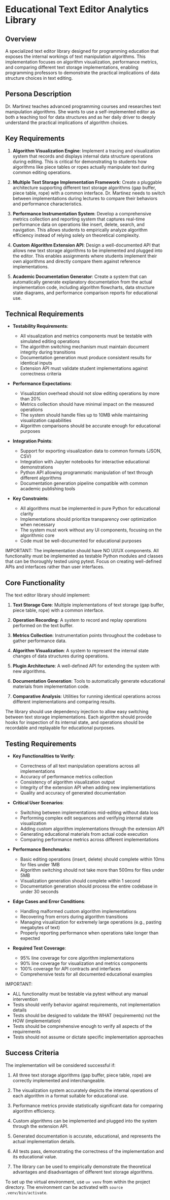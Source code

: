 # Educational Text Editor Analytics Library

## Overview
A specialized text editor library designed for programming education that exposes the internal workings of text manipulation algorithms. This implementation focuses on algorithm visualization, performance metrics, and comparing different text storage implementations, enabling programming professors to demonstrate the practical implications of data structure choices in text editing.

## Persona Description
Dr. Martinez teaches advanced programming courses and researches text manipulation algorithms. She wants to use a self-implemented editor as both a teaching tool for data structures and as her daily driver to deeply understand the practical implications of algorithm choices.

## Key Requirements
1. **Algorithm Visualization Engine**: Implement a tracing and visualization system that records and displays internal data structure operations during editing. This is critical for demonstrating to students how algorithms like piece tables or ropes actually manipulate text during common editing operations.

2. **Multiple Text Storage Implementation Framework**: Create a pluggable architecture supporting different text storage algorithms (gap buffer, piece table, rope) with a common interface. Dr. Martinez needs to switch between implementations during lectures to compare their behaviors and performance characteristics.

3. **Performance Instrumentation System**: Develop a comprehensive metrics collection and reporting system that captures real-time performance data on operations like insert, delete, search, and navigation. This allows students to empirically analyze algorithm efficiency instead of relying solely on theoretical complexity.

4. **Custom Algorithm Extension API**: Design a well-documented API that allows new text storage algorithms to be implemented and plugged into the editor. This enables assignments where students implement their own algorithms and directly compare them against reference implementations.

5. **Academic Documentation Generator**: Create a system that can automatically generate explanatory documentation from the actual implementation code, including algorithm flowcharts, data structure state diagrams, and performance comparison reports for educational use.

## Technical Requirements
- **Testability Requirements**:
  - All visualization and metrics components must be testable with simulated editing operations
  - The algorithm switching mechanism must maintain document integrity during transitions
  - Documentation generation must produce consistent results for identical inputs
  - Extension API must validate student implementations against correctness criteria

- **Performance Expectations**:
  - Visualization overhead should not slow editing operations by more than 20%
  - Metrics collection should have minimal impact on the measured operations
  - The system should handle files up to 10MB while maintaining visualization capabilities
  - Algorithm comparisons should be accurate enough for educational purposes

- **Integration Points**:
  - Support for exporting visualization data to common formats (JSON, CSV)
  - Integration with Jupyter notebooks for interactive educational demonstrations
  - Python API allowing programmatic manipulation of text through different algorithms
  - Documentation generation pipeline compatible with common academic publishing tools

- **Key Constraints**:
  - All algorithms must be implemented in pure Python for educational clarity
  - Implementations should prioritize transparency over optimization when necessary
  - The system must work without any UI components, focusing on the algorithmic core
  - Code must be well-documented for educational purposes

IMPORTANT: The implementation should have NO UI/UX components. All functionality must be implemented as testable Python modules and classes that can be thoroughly tested using pytest. Focus on creating well-defined APIs and interfaces rather than user interfaces.

## Core Functionality
The text editor library should implement:

1. **Text Storage Core**: Multiple implementations of text storage (gap buffer, piece table, rope) with a common interface.

2. **Operation Recording**: A system to record and replay operations performed on the text buffer.

3. **Metrics Collection**: Instrumentation points throughout the codebase to gather performance data.

4. **Algorithm Visualization**: A system to represent the internal state changes of data structures during operations.

5. **Plugin Architecture**: A well-defined API for extending the system with new algorithms.

6. **Documentation Generation**: Tools to automatically generate educational materials from implementation code.

7. **Comparative Analysis**: Utilities for running identical operations across different implementations and comparing results.

The library should use dependency injection to allow easy switching between text storage implementations. Each algorithm should provide hooks for inspection of its internal state, and operations should be recordable and replayable for educational purposes.

## Testing Requirements
- **Key Functionalities to Verify**:
  - Correctness of all text manipulation operations across all implementations
  - Accuracy of performance metrics collection
  - Consistency of algorithm visualization output
  - Integrity of the extension API when adding new implementations
  - Quality and accuracy of generated documentation

- **Critical User Scenarios**:
  - Switching between implementations mid-editing without data loss
  - Performing complex edit sequences and verifying internal state visualization
  - Adding custom algorithm implementations through the extension API
  - Generating educational materials from actual code execution
  - Comparing performance metrics across different implementations

- **Performance Benchmarks**:
  - Basic editing operations (insert, delete) should complete within 10ms for files under 1MB
  - Algorithm switching should not take more than 500ms for files under 5MB
  - Visualization generation should complete within 1 second
  - Documentation generation should process the entire codebase in under 30 seconds

- **Edge Cases and Error Conditions**:
  - Handling malformed custom algorithm implementations
  - Recovering from errors during algorithm transitions
  - Managing visualization for extremely large operations (e.g., pasting megabytes of text)
  - Properly reporting performance when operations take longer than expected

- **Required Test Coverage**:
  - 95% line coverage for core algorithm implementations
  - 90% line coverage for visualization and metrics components
  - 100% coverage for API contracts and interfaces
  - Comprehensive tests for all documented educational examples

IMPORTANT: 
- ALL functionality must be testable via pytest without any manual intervention
- Tests should verify behavior against requirements, not implementation details
- Tests should be designed to validate the WHAT (requirements) not the HOW (implementation)
- Tests should be comprehensive enough to verify all aspects of the requirements
- Tests should not assume or dictate specific implementation approaches

## Success Criteria
The implementation will be considered successful if:

1. All three text storage algorithms (gap buffer, piece table, rope) are correctly implemented and interchangeable.

2. The visualization system accurately depicts the internal operations of each algorithm in a format suitable for educational use.

3. Performance metrics provide statistically significant data for comparing algorithm efficiency.

4. Custom algorithms can be implemented and plugged into the system through the extension API.

5. Generated documentation is accurate, educational, and represents the actual implementation details.

6. All tests pass, demonstrating the correctness of the implementation and its educational value.

7. The library can be used to empirically demonstrate the theoretical advantages and disadvantages of different text storage algorithms.

To set up the virtual environment, use `uv venv` from within the project directory. The environment can be activated with `source .venv/bin/activate`.